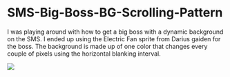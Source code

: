 # SMS-Big-Boss-BG-Scrolling-Pattern
I was playing around with how to get a big boss with a dynamic background on the SMS. I ended up using the Electric Fan sprite from Darius gaiden for the boss. 
The background is made up of one color that changes every couple of pixels using the horizontal blanking interval.

![](https://github.com/Bofner/SMS-Big-Boss-BG-Scrolling-Pattern/tree/main/Big%20Boss%20BG%20Scroll/gif)
